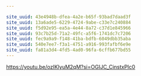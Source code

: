 ```yaml
---

site_uuid: 43e4948b-dfea-4a2e-b65f-93bad7daad3f
site_uuid: 13a6ade5-6229-4724-9abe-c33e7c240884
site_uuid: f5d92e95-ea5a-4e44-8a72-c37d1e845966
site_uuid: 93c7b25d-71a2-49fc-a5f6-1741dc7c7206
site_uuid: fec9a9a9-f148-41ba-bdfb-6049dbb35aba
site_uuid: 540e7ee7-f3a1-4751-a916-993fafbf6e9e
site_uuid: fa81a3d4-4fd5-4ad0-96fa-6cffb677bd55
---
```

https://youtu.be/ozIKlyuM2qM?si=OGIJC_CinstxPIc0